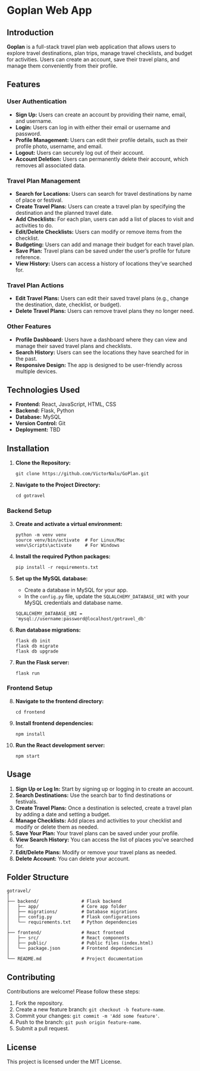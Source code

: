 # Goplan Web App

## Introduction

**Goplan** is a full-stack travel plan web application that allows users to explore travel destinations, plan trips, manage travel checklists, and budget for activities. Users can create an account, save their travel plans, and manage them conveniently from their profile.

## Features

### User Authentication
- **Sign Up:** Users can create an account by providing their name, email, and username.
- **Login:** Users can log in with either their email or username and password.
- **Profile Management:** Users can edit their profile details, such as their profile photo, username, and email.
- **Logout:** Users can securely log out of their account.
- **Account Deletion:** Users can permanently delete their account, which removes all associated data.

### Travel Plan Management
- **Search for Locations:** Users can search for travel destinations by name of place or festival.
- **Create Travel Plans:** Users can create a travel plan by specifying the destination and the planned travel date.
- **Add Checklists:** For each plan, users can add a list of places to visit and activities to do.
- **Edit/Delete Checklists:** Users can modify or remove items from the checklist.
- **Budgeting:** Users can add and manage their budget for each travel plan.
- **Save Plan:** Travel plans can be saved under the user’s profile for future reference.
- **View History:** Users can access a history of locations they’ve searched for.

### Travel Plan Actions
- **Edit Travel Plans:** Users can edit their saved travel plans (e.g., change the destination, date, checklist, or budget).
- **Delete Travel Plans:** Users can remove travel plans they no longer need.

### Other Features
- **Profile Dashboard:** Users have a dashboard where they can view and manage their saved travel plans and checklists.
- **Search History:** Users can see the locations they have searched for in the past.
- **Responsive Design:** The app is designed to be user-friendly across multiple devices.

## Technologies Used

- **Frontend:** React, JavaScript, HTML, CSS
- **Backend:** Flask, Python
- **Database:** MySQL
- **Version Control:** Git
- **Deployment:** TBD

## Installation

1. **Clone the Repository:**
   ```
   git clone https://github.com/VictorNalu/GoPlan.git
   ```
2. **Navigate to the Project Directory:**
   ```
   cd gotravel
   ```

### Backend Setup

3. **Create and activate a virtual environment:**
   ```
   python -m venv venv
   source venv/bin/activate  # For Linux/Mac
   venv\Scripts\activate     # For Windows
   ```
4. **Install the required Python packages:**
   ```
   pip install -r requirements.txt
   ```
5. **Set up the MySQL database:**
   - Create a database in MySQL for your app.
   - In the `config.py` file, update the `SQLALCHEMY_DATABASE_URI` with your MySQL credentials and database name.
   ```
   SQLALCHEMY_DATABASE_URI = 'mysql://username:password@localhost/gotravel_db'
   ```

6. **Run database migrations:**
   ```
   flask db init
   flask db migrate
   flask db upgrade
   ```

7. **Run the Flask server:**
   ```
   flask run
   ```

### Frontend Setup

8. **Navigate to the frontend directory:**
   ```
   cd frontend
   ```

9. **Install frontend dependencies:**
   ```
   npm install
   ```

10. **Run the React development server:**
    ```
    npm start
    ```

## Usage

1. **Sign Up or Log In:** Start by signing up or logging in to create an account.
2. **Search Destinations:** Use the search bar to find destinations or festivals.
3. **Create Travel Plans:** Once a destination is selected, create a travel plan by adding a date and setting a budget.
4. **Manage Checklists:** Add places and activities to your checklist and modify or delete them as needed.
5. **Save Your Plan:** Your travel plans can be saved under your profile.
6. **View Search History:** You can access the list of places you've searched for.
7. **Edit/Delete Plans:** Modify or remove your travel plans as needed.
8. **Delete Account:** You can delete your account.

## Folder Structure

```
gotravel/
│
├── backend/                # Flask backend
│   ├── app/                # Core app folder
│   ├── migrations/         # Database migrations
│   ├── config.py           # Flask configurations
│   └── requirements.txt    # Python dependencies
│
├── frontend/               # React frontend
│   ├── src/                # React components
│   ├── public/             # Public files (index.html)
│   └── package.json        # Frontend dependencies
│
└── README.md               # Project documentation
```

## Contributing

Contributions are welcome! Please follow these steps:

1. Fork the repository.
2. Create a new feature branch: `git checkout -b feature-name`.
3. Commit your changes: `git commit -m 'Add some feature'`.
4. Push to the branch: `git push origin feature-name`.
5. Submit a pull request.

## License

This project is licensed under the MIT License.
